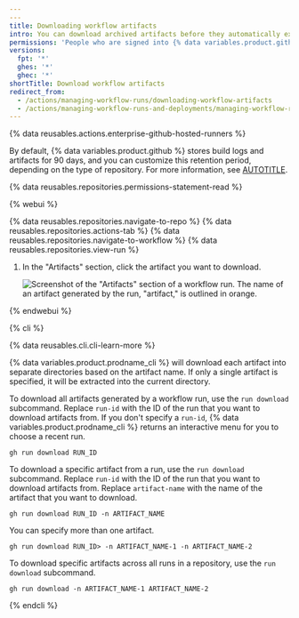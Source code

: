 ```yaml
---
---
title: Downloading workflow artifacts
intro: You can download archived artifacts before they automatically expire.
permissions: 'People who are signed into {% data variables.product.github %} and have read access to a repository can download workflow artifacts.'
versions:
  fpt: '*'
  ghes: '*'
  ghec: '*'
shortTitle: Download workflow artifacts
redirect_from:
  - /actions/managing-workflow-runs/downloading-workflow-artifacts
  - /actions/managing-workflow-runs-and-deployments/managing-workflow-runs/downloading-workflow-artifacts
---
```


{% data reusables.actions.enterprise-github-hosted-runners %}

By default, {% data variables.product.github %} stores build logs and artifacts for 90 days, and you can customize this retention period, depending on the type of repository. For more information, see [AUTOTITLE](/repositories/managing-your-repositorys-settings-and-features/enabling-features-for-your-repository/managing-github-actions-settings-for-a-repository#configuring-the-retention-period-for-github-actions-artifacts-and-logs-in-your-repository).

{% data reusables.repositories.permissions-statement-read %}

{% webui %}

{% data reusables.repositories.navigate-to-repo %}
{% data reusables.repositories.actions-tab %}
{% data reusables.repositories.navigate-to-workflow %}
{% data reusables.repositories.view-run %}
1. In the "Artifacts" section, click the artifact you want to download.

    ![Screenshot of the "Artifacts" section of a workflow run. The name of an artifact generated by the run, "artifact," is outlined in orange.](/assets/images/help/repository/artifact-drop-down-updated.png)

{% endwebui %}

{% cli %}

{% data reusables.cli.cli-learn-more %}

{% data variables.product.prodname_cli %} will download each artifact into separate directories based on the artifact name. If only a single artifact is specified, it will be extracted into the current directory.

To download all artifacts generated by a workflow run, use the `run download` subcommand. Replace `run-id` with the ID of the run that you want to download artifacts from. If you don't specify a `run-id`, {% data variables.product.prodname_cli %} returns an interactive menu for you to choose a recent run.

```shell
gh run download RUN_ID
```

To download a specific artifact from a run, use the `run download` subcommand. Replace `run-id` with the ID of the run that you want to download artifacts from. Replace `artifact-name` with the name of the artifact that you want to download.

```shell
gh run download RUN_ID -n ARTIFACT_NAME
```

You can specify more than one artifact.

```shell
gh run download RUN_ID> -n ARTIFACT_NAME-1 -n ARTIFACT_NAME-2
```

To download specific artifacts across all runs in a repository, use the `run download` subcommand.

```shell
gh run download -n ARTIFACT_NAME-1 ARTIFACT_NAME-2
```

{% endcli %}
